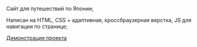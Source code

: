 Сайт для путешествий по Японии;

Написан на HTML, CSS + адаптивная, кроссбраузерная верстка, JS для навигации по странице;

[Демонстрация проекта](https://daryazherya.github.io/odigojourney/)
